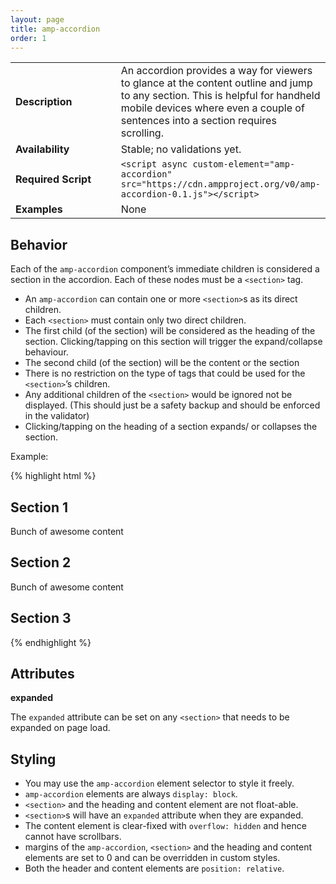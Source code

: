 ```yaml
---
layout: page
title: amp-accordion
order: 1
---
```


<!---
Copyright 2016 The AMP HTML Authors. All Rights Reserved.

Licensed under the Apache License, Version 2.0 (the "License");
you may not use this file except in compliance with the License.
You may obtain a copy of the License at

      http://www.apache.org/licenses/LICENSE-2.0

Unless required by applicable law or agreed to in writing, software
distributed under the License is distributed on an "AS-IS" BASIS,
WITHOUT WARRANTIES OR CONDITIONS OF ANY KIND, either express or implied.
See the License for the specific language governing permissions and
limitations under the License.

-->



<table>
  <tr>
    <td width="40%"><strong>Description</strong></td>
    <td>An accordion provides a way for viewers to glance at the content outline and jump to any section. This is helpful for handheld mobile devices where even a couple of sentences into a section requires scrolling.</td>
  </tr>
  <tr>
    <td width="40%"><strong>Availability</strong></td>
    <td>Stable; no validations yet.</td>
  </tr>
  <tr>
    <td width="40%"><strong>Required Script</strong></td>
    <td><code>&lt;script async custom-element="amp-accordion" src="https://cdn.ampproject.org/v0/amp-accordion-0.1.js">&lt;/script></code></td>
  </tr>
  <tr>
    <td width="40%"><strong>Examples</strong></td>
    <td>None</td>
  </tr>
</table>

## Behavior

Each of the `amp-accordion` component’s immediate children is considered a section in the accordion. Each of these nodes must be a `<section>` tag.

- An `amp-accordion` can contain one or more `<section>`s as its direct children.
- Each `<section>` must contain only two direct children.
- The first child (of the section) will be considered as the heading of the section. Clicking/tapping on this section will trigger the expand/collapse behaviour.
- The second child (of the section) will be the content or the section
- There is no restriction on the type of tags that could be used for the `<section>`’s children.
- Any additional children of the `<section>` would be ignored not be displayed. (This should just be a safety backup and should be enforced in the validator)
- Clicking/tapping on the heading of a section expands/ or collapses the section.

Example:

{% highlight html %}
<amp-accordion>
  <section expanded>
    <h2>Section 1</h2>
    <p>Bunch of awesome content</p>
  </section>
  <section>
    <h2>Section 2</h2>
    <div>Bunch of awesome content</div>
  </section>
  <section>
    <h2>Section 3</h2>
    <amp-img src="/awesome.png" width="300" height="300"></amp-img>
  </section>
</amp-accordion>
{% endhighlight %}

## Attributes

**expanded**

The `expanded` attribute can be set on any `<section>` that needs to be expanded on page load.

## Styling

- You may use the `amp-accordion` element selector to style it freely.
- `amp-accordion` elements are always `display: block`.
- `<section>` and the heading and content element are not float-able.
- `<section>`s will have an `expanded` attribute when they are expanded.
- The content element is clear-fixed with `overflow: hidden` and hence cannot have scrollbars.
- margins of the `amp-accordion`, `<section>` and the heading and content elements are set to 0 and can be overridden in custom styles.
- Both the header and content elements are `position: relative`.
